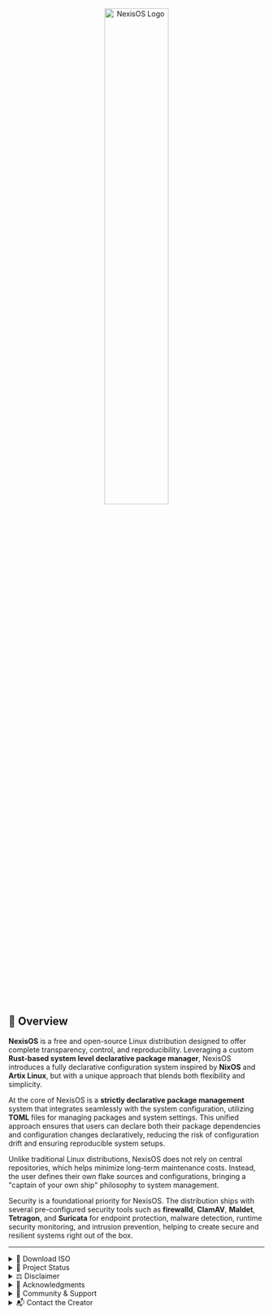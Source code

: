<div align="center">
  <img src="https://github.com/NexisOS/.github/blob/main/NexisOS2.png" width="50%" alt="NexisOS Logo">
</div>

## 🐧 Overview

**NexisOS** is a free and open-source Linux distribution designed to offer complete transparency, control, and reproducibility. Leveraging a custom **Rust-based system level declarative package manager**, NexisOS introduces a fully declarative configuration system inspired by **NixOS** and **Artix Linux**, but with a unique approach that blends both flexibility and simplicity.

At the core of NexisOS is a **strictly declarative package management** system that integrates seamlessly with the system configuration, utilizing **TOML** files for managing packages and system settings. This unified approach ensures that users can declare both their package dependencies and configuration changes declaratively, reducing the risk of configuration drift and ensuring reproducible system setups.

Unlike traditional Linux distributions, NexisOS does not rely on central repositories, which helps minimize long-term maintenance costs. Instead, the user defines their own flake sources and configurations, bringing a "captain of your own ship" philosophy to system management.

Security is a foundational priority for NexisOS. The distribution ships with several pre-configured security tools such as **firewalld**, **ClamAV**, **Maldet**, **Tetragon**, and **Suricata** for endpoint protection, malware detection, runtime security monitoring, and intrusion prevention, helping to create secure and resilient systems right out of the box.

---

<details>
<summary>🔽 Download ISO</summary>

You can access the NexisOS project page on SourceForge. Please note that while the link is live, the ISO has not yet been built. It will be added once the first build is ready:

👉 [Download NexisOS ISO](https://sourceforge.net/projects/nexisos/files/latest/download)

> ⚠️ *Note: The ISO versions in the range of v0.x.x are currently experimental and intended for testing and feedback. Expect rapid iteration and updates.*

</details>

<details>

<summary>🚧 Project Status</summary>

NexisOS is currently in the **design and planning phase**. Development will begin after core architectural decisions are finalized and trademark and legal preparations are complete.

### In progress:
- Defining the distribution’s scope, goals, and values
- Applying appropriate licensing to repositories
- Designing the TOML-based configuration system
- Developing security tooling and package infrastructure
- Planning for long-term sustainability and funding

Stay tuned. Star or watch the repo to follow progress as it evolves.

### 📂 Repositories

Explore the NexisOS GitHub organization to find core components of the distribution, including:

- Declarative configuration modules
- ISO building scripts
- Package overlay definitions
- System documentation

### 🔒 Filesystem Mutability and Access Policy Overview
NexisOS enforces filesystem immutability using either SELinux or chattr +i to restrict unauthorized changes. A base filesystem manifest defines the original state, and generations are compared during rebuilds to revert or clean up any divergence.

| Directory                         | Mutable?       | Notes                                         |
|----------------------------------|----------------|-----------------------------------------------|
| `/`                              | ❌             | Immutable root filesystem                      |
| `/etc`                           | ❌             | All config declared in TOML                    |
| `/usr`, `/lib*`, `/bin`, `/sbin` | ❌             | System binaries, read-only                      |
| `/var/lib`                       | ❌ or partially | App data should be declared if needed         |
| `/var/log`, `/run`, `/tmp`       | ✅             | Runtime and temp data — safe to be writable   |
| `/home/<user>`                   | ✅ partial     | Personal files allowed; config disallowed      |
| `/home/<user>/.config`           | ❌             | Declared in TOML only                          |
| `/home/<user>/.local/share`      | ❌             | Declared in TOML only                          |
| `/home/<user>/Downloads, Documents, etc.` | ✅     | User-controlled                               |

</details>

<details>

<summary>⚖️ Disclaimer</summary>

This is an independent, community-driven project, currently maintained by an individual developer. It is **not officially affiliated with, endorsed by, or sponsored by**:

- The Linux Foundation,
- NixOS Foundation,
- Artix Linux project,
- Dinit maintainers,
- or the authors of any additional tools or packages used in NexisOS (e.g., firewalld, ClamAV, Maldet, Tetragon, Suricata).

All product names, trademarks, and registered trademarks are property of their respective owners. Their use in this project is for identification, compatibility, and reference only, and does not imply any official endorsement.

NexisOS builds upon and is inspired by the work of many open source projects and contributors. Please see the [Acknowledgments](#acknowledgments) section for details.

</details>

<details>

<summary>🙏 Acknowledgments</summary>

NexisOS is built upon the contributions of the open-source community. Special thanks to:

- The NixOS community for pioneering declarative system configurations, atomic upgrades, and reproducible builds, which directly inspired NexisOS’s design.
- The Artix Linux team for their systemd-free, minimalist approach to Linux, which influenced our choice of Dinit as the default init system.
- Dinit for its simplicity, modern design, and clean dependency model, which enables flexible and efficient service management.
- The Rust community for developing the language that powers NexisOS’s declarative package manager, chosen for its performance and safety.
- The security-focused open-source projects (e.g., firewalld, ClamAV, Maldet, Tetragon, Suricata) for tools that enhance NexisOS’s built-in security.
- The broader Linux and open-source communities for their invaluable contributions to the tools and libraries that make projects like NexisOS possible.

NexisOS would not be possible without the foundational work of the open-source ecosystem. The project is deeply grateful for the contributions that have made this work possible, and I, as the founder of NexisOS, personally appreciate the support and inspiration provided by all involved.

As development progresses, we look forward to collaborating with future maintainers and contributors to build on this foundation and create a robust and sustainable operating system for all.

</details>

<details>

<summary>📢 Community & Support</summary>

NexisOS is a personal project led and developed by a single maintainer. Community channels, including forums and chat, are coming soon.

In the meantime:

- Please use [GitHub Issues](https://github.com/NexisOS/issues) to report bugs, request features, or share ideas.
- Discussions will be enabled shortly to facilitate design conversations and collaboration.
- Stay tuned for announcements about the official community chat (likely on Matrix, Discord, or IRC).

Your feedback and participation are highly appreciated and essential to shaping NexisOS’s future. Thank you for your patience and support during this early phase!

</details>

<details>

<summary>📬 Contact the Creator</summary>

If you'd like to share ideas, provide feedback, or get in touch directly, feel free to email me at:

**[kyle.gortych.dev@gmail.com](mailto:kyle.gortych.dev@gmail.com)**

Please note that as the sole maintainer, response times may vary. For general issues and feature requests, we encourage using GitHub Issues or Discussions once available.

</details>
